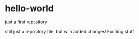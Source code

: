 # hello-world
just a first repository

still just a repository file, but with added changes! Exciting stuff
